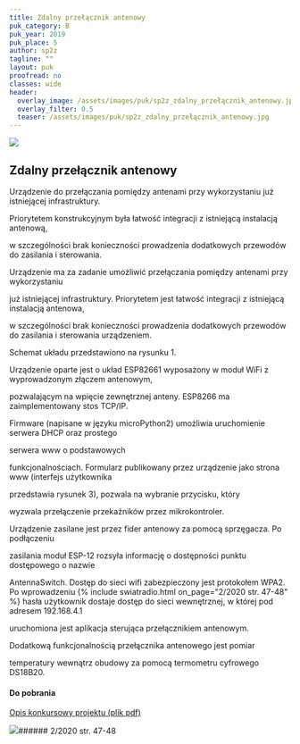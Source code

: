 ```yaml
---
title: Zdalny przełącznik antenowy
puk_category: B
puk_year: 2019
puk_place: 5
author: sp2z
tagline: ""
layout: puk
proofread: no
classes: wide
header:
  overlay_image: /assets/images/puk/sp2z_zdalny_przełącznik_antenowy.jpg
  overlay_filter: 0.5
  teaser: /assets/images/puk/sp2z_zdalny_przełącznik_antenowy.jpg
---
```






 



![](assets/data/img/projects/2019-5-0.jpg) 



Zdalny przełącznik antenowy
---------------------------





 Urządzenie do przełączania pomiędzy antenami przy wykorzystaniu już istniejącej infrastruktury.

 Priorytetem konstrukcyjnym była łatwość integracji z istniejącą instalacją antenową,

 w szczególności brak konieczności prowadzenia dodatkowych przewodów do zasilania i sterowania.




 Urządzenie ma za zadanie umożliwić przełączania pomiędzy antenami przy wykorzystaniu

 już istniejącej infrastruktury. Priorytetem jest łatwość integracji z istniejącą instalacją antenowa,

 w szczególności brak konieczności prowadzenia dodatkowych przewodów do zasilania i sterowania urządzeniem.

 




 Schemat układu przedstawiono na rysunku 1.

 




 Urządzenie oparte jest o układ ESP82661 wyposażony w moduł WiFi z wyprowadzonym złączem antenowym,

 pozwalającym na wpięcie zewnętrznej anteny. ESP8266 ma zaimplementowany stos TCP/IP.

 Firmware (napisane w języku microPython2) umożliwia uruchomienie serwera DHCP oraz prostego

 serwera www o podstawowych

 funkcjonalnościach. Formularz publikowany przez urządzenie jako strona www (interfejs użytkownika

 przedstawia rysunek 3), pozwala na wybranie przycisku, który

 wyzwala przełączenie przekaźników przez mikrokontroler.

 




 Urządzenie zasilane jest przez fider antenowy za pomocą sprzęgacza. Po podłączeniu

 zasilania moduł ESP-12 rozsyła informację o dostępności punktu dostępowego o nazwie

 AntennaSwitch. Dostęp do sieci wifi zabezpieczony jest protokołem WPA2. Po wprowadzeniu
{% include swiatradio.html on_page="2/2020 str. 47-48" %}
 hasła użytkownik dostaje dostęp do sieci wewnętrznej, w której pod adresem 192.168.4.1

 uruchomiona jest aplikacja sterująca przełącznikiem antenowym. 




 Dodatkową funkcjonalnością przełącznika antenowego jest pomiar

 temperatury wewnątrz obudowy za pomocą termometru cyfrowego DS18B20.

 



#### Do pobrania

[Opis konkursowy projektu (plik pdf)](/assets/bin/SP2Z_ZdalnyPrzelacznikAntenowy.pdf)




![](assets/img/logo/sr_logo_s.jpg)###### 2/2020 str. 47-48

 





 


